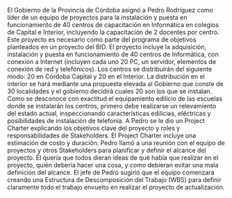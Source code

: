 El Gobierno de la Provincia de Córdoba asignó a Pedro Rodríguez como líder de un equipo de proyectos para la instalación y puesta en funcionamiento de 40 centros de capacitación en Informática en colegios de Capital e Interior, incluyendo la capacitación de 2 docentes por centro.
Este proyecto es necesario como parte del programa de objetivos planteados en un proyecto del BID. El proyecto incluye la adquisición, instalación y puesta en funcionamiento de 40 centros de Informática, con conexión a Internet (incluyen cada uno 20 PC, un servidor, elementos de conexión de red y telefónicos). Los centros se distribuirán del siguiente modo: 20 en Córdoba Capital y 20 en el Interior. La distribución en el interior se hará mediante una propuesta elevada al Gobierno que conste de 30 localidades y el gobierno decidirá cuales 20 son los que se instalan.
Como se desconoce con exactitud el equipamiento edilicio de las escuelas donde se instalarán los centros, primero debe realizarse un relevamiento del estado actual, inspeccionando características edilicias, eléctricas y posibilidades de instalación de telefonía.
A Pedro se le dio un Project Charter explicando los objetivos clave del proyecto y roles y responsabilidades de Stakeholders. El Project Charter incluye una estimación de costo y duración. Pedro llamó a una reunión con el equipo de proyectos y otros Stakeholders para planificar y definir el alcance del proyecto. Él quería que todos dieran ideas de qué había que realizar en el proyecto, quién debería hacer una cosa, y como debieran evitar una mala definición del alcance. El jefe de Pedro sugirió que el equipo comenzara creando una Estructura de Descomposición del Trabajo (WBS) para definir claramente todo el trabajo envuelto en realizar el proyecto de actualización.